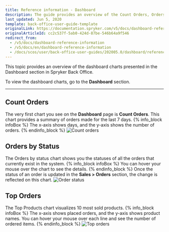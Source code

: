 ```yaml
---
title: Reference information - Dashboard
description: The guide provides an overview of the Count Orders, Orders by Status, and Top Orders charts you can see when working from the Dashboard.
last_updated: Jun 5, 2020
template: back-office-user-guide-template
originalLink: https://documentation.spryker.com/v5/docs/dashboard-reference-information
originalArticleId: cc2c537f-5ab0-424d-87be-546b64a9f546
redirect_from:
  - /v5/docs/dashboard-reference-information
  - /v5/docs/en/dashboard-reference-information
  - /docs/scos/user/back-office-user-guides/202005.0/dashboard/references/dashboard-reference-information.html
---
```


This topic provides an overview of the dashboard charts presented in the Dashboard section in Spryker Back Office.

To view the dashboard charts, go to the **Dashboard** section.
***
## Count Orders
The very first chart you see on the **Dashboard** page is **Count Orders**. This chart provides a summary of orders made for the last 7 days. 
{% info_block infoBox %}
The x-axis shows days, and the y-axis shows the number of orders.
{% endinfo_block %}
![Count orders](https://spryker.s3.eu-central-1.amazonaws.com/docs/User+Guides/Back+Office+User+Guides/Dashboard/count-orders.png) 

## Orders by Status
The Orders by status chart shows you the statuses of all the orders that currently exist in the system. 
{% info_block infoBox %}
You can hover your mouse over the chart to see the details. 
{% endinfo_block %}
Once the status of an order is updated in the **Sales > Orders** section, the change is reflected on this chart.
![Order status](https://spryker.s3.eu-central-1.amazonaws.com/docs/User+Guides/Back+Office+User+Guides/Dashboard/orders-status.png) 

## Top Orders
The Top Products chart visualizes 10 most sold products. 
{% info_block infoBox %}
The x-axis shows placed orders, and the y-axis shows product names. You can hover your mouse over each line and see the number of ordered items.
{% endinfo_block %}
![Top orders](https://spryker.s3.eu-central-1.amazonaws.com/docs/User+Guides/Back+Office+User+Guides/Dashboard/top-orders.png) 
